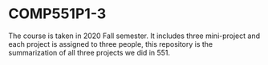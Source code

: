 # COMP551P1-3
The course is taken in 2020 Fall semester.
It includes three mini-project and each project is assigned to three people,
this repository is the summarization of all three projects we did in 551.
